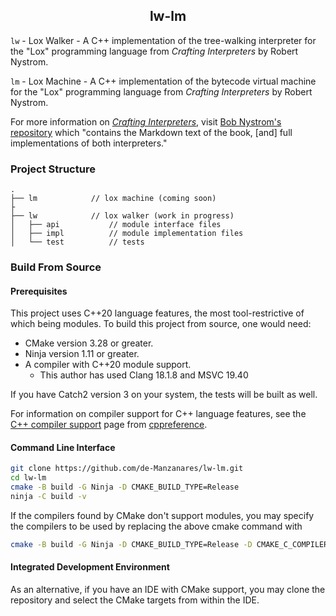 <div align="center">

## lw-lm

</div>

`lw` - Lox Walker - A C++ implementation of the tree-walking interpreter for the
"Lox" programming language from *Crafting Interpreters* by Robert Nystrom.

`lm` - Lox Machine - A C++ implementation of the bytecode virtual machine for the
"Lox" programming language from *Crafting Interpreters* by Robert Nystrom.

For more information on
[*Crafting Interpreters*](https://craftinginterpreters.com/),
visit [Bob Nystrom's repository](https://github.com/munificent/craftinginterpreters)
which "contains the Markdown text of the book, [and] full implementations of both interpreters."

### Project Structure

```
.
├── lm            // lox machine (coming soon)
├
├── lw            // lox walker (work in progress)
│   ├── api           // module interface files
│   ├── impl          // module implementation files
│   └── test          // tests 
```

### Build From Source

#### Prerequisites

This project uses C++20 language features, the most tool-restrictive of which
being modules. To build this project from source, one would need:

- CMake version 3.28 or greater.
- Ninja version 1.11 or greater.
- A compiler with C++20 module support.
    - This author has used Clang 18.1.8 and MSVC 19.40

If you have Catch2 version 3 on your system, the tests will be built as well.

For information on compiler support for C++ language features, see the
[C++ compiler support](https://en.cppreference.com/w/cpp/compiler_support) page from
[cppreference](https://en.cppreference.com/w/).

#### Command Line Interface

```bash
git clone https://github.com/de-Manzanares/lw-lm.git
cd lw-lm
cmake -B build -G Ninja -D CMAKE_BUILD_TYPE=Release
ninja -C build -v
```

If the compilers found by CMake don't support modules, you may specify the
compilers to be used by replacing the above cmake command with

```bash
cmake -B build -G Ninja -D CMAKE_BUILD_TYPE=Release -D CMAKE_C_COMPILER=path/to/your/C/compiler -D CMAKE_CXX_COMPILER=path/to/your/C++/compiler
```

#### Integrated Development Environment

As an alternative, if you have an IDE with CMake support, you may clone the repository and select
the CMake targets from within the IDE. 

